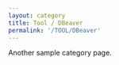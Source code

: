 ```yaml
---
layout: category
title: Tool / DBeaver
permalink: '/TOOL/DBeaver'
---
```


Another sample category page.
